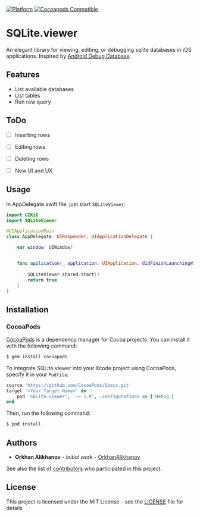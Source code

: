 [![Platform](https://img.shields.io/cocoapods/p/SQLite.viewer.svg?style=flat)](https://github.com/BiAtoms/SQLite.viewer)
[![Cocoapods Compatible](https://img.shields.io/cocoapods/v/SQLite.viewer.svg)](https://cocoapods.org/pods/SQLite.viewer)

# SQLite.viewer

An elegant library for viewing, editing, or debugging sqlite databases in iOS applications. Inspired by [Android Debug Database](https://github.com/amitshekhariitbhu/Android-Debug-Database).

## Features

* List available databases
* List tables
* Run raw query

## ToDo

- [ ] Inserting rows
- [ ] Editing rows
- [ ] Deleting rows
- [ ] New UI and UX


## Usage

In AppDelegate.swift file, just start `SQLiteViewer`.
```swift
import UIKit
import SQLiteViewer

@UIApplicationMain
class AppDelegate: UIResponder, UIApplicationDelegate {

    var window: UIWindow?


    func application(_ application: UIApplication, didFinishLaunchingWithOptions launchOptions: [UIApplicationLaunchOptionsKey: Any]?) -> Bool {
        
        SQLiteViewer.shared.start()
        return true
    }
}
```

## Installation

### CocoaPods

[CocoaPods](http://cocoapods.org) is a dependency manager for Cocoa projects. You can install it with the following command:

```bash
$ gem install cocoapods
```

To integrate SQLite.viewer into your Xcode project using CocoaPods, specify it in your `Podfile`:

```ruby
source 'https://github.com/CocoaPods/Specs.git'
target '<Your Target Name>' do
    pod 'SQLite.viewer', '~> 1.0', :configurations => ['Debug']
end
```

Then, run the following command:

```bash
$ pod install
```

## Authors

* **Orkhan Alikhanov** - *Initial work* - [OrkhanAlikhanov](https://github.com/OrkhanAlikhanov)

See also the list of [contributors](https://github.com/BiAtoms/SQLite.viewer/contributors) who participated in this project.

## License

This project is licensed under the MIT License - see the [LICENSE](LICENSE) file for details
